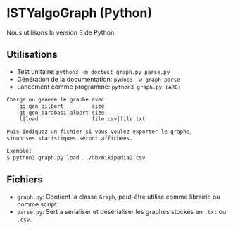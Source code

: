 # ISTYalgoGraph (Python)

Nous utilisons la version 3 de Python.

## Utilisations

-   Test unitaire: `python3 -m doctest graph.py parse.py`
-   Génération de la documentation: `pydoc3 -w graph parse`
-   Lancement comme programme: `python3 graph.py [ARG]`

```txt
Charge ou genère le graphe avec:
    gg|gen_gilbert         size
    gb|gen_barabasi_albert size
    l|load                 file.csv|file.txt

Puis indiquez un fichier si vous voulez exporter le graphe,
sinon ses statistiques seront affichées.

Exemple:
$ python3 graph.py load ../db/Wikipedia2.csv
```

## Fichiers

-   `graph.py`: Contient la classe `Graph`, peut-être utilisé comme librairie ou comme script.
-   `parse.py`: Sert à sérialiser et désérialiser les graphes stockés en `.txt` ou `.csv`.
